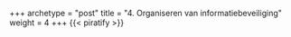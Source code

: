 +++
archetype = "post"
title = "4. Organiseren van informatiebeveiliging"
weight = 4
+++
{{< piratify >}}